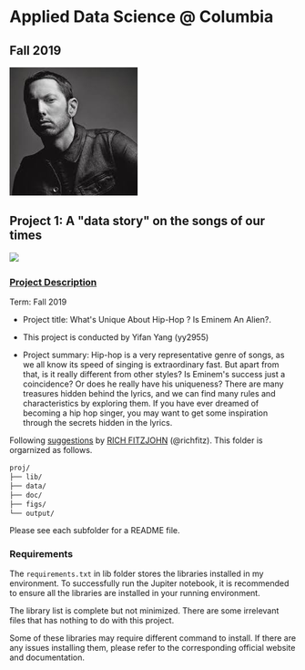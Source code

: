 # Applied Data Science @ Columbia
## Fall 2019

![Eminem](./figs/Eminem.jpg)

## Project 1: A "data story" on the songs of our times

<img src="figs/title1.jpeg" width="500">

### [Project Description](doc/)
Term: Fall 2019

+ Project title: What's Unique About Hip-Hop ? Is Eminem An Alien?.
+ This project is conducted by Yifan Yang (yy2955)

+ Project summary: Hip-hop is a very representative genre of songs, as we all know its speed of singing is extraordinary fast. But apart from that, is it really different from other styles? Is Eminem's success just a coincidence? Or does he really have his uniqueness? There are many treasures hidden behind the lyrics, and we can find many rules and characteristics by exploring them. If you have ever dreamed of becoming a hip hop singer, you may want to get some inspiration through the secrets hidden in the lyrics.

Following [suggestions](http://nicercode.github.io/blog/2013-04-05-projects/) by [RICH FITZJOHN](http://nicercode.github.io/about/#Team) (@richfitz). This folder is orgarnized as follows.

```
proj/
├── lib/
├── data/
├── doc/
├── figs/
└── output/
```

Please see each subfolder for a README file.



### Requirements

The `requirements.txt` in lib folder stores the libraries installed in my environment. To successfully run the Jupiter notebook, it is recommended to ensure all the libraries are installed in your running environment.

The library list is complete but not minimized. There are some irrelevant files that has nothing to do with this project.

Some of these libraries may require different command to install. If there are any issues installing them, please refer to the corresponding official website and documentation.

